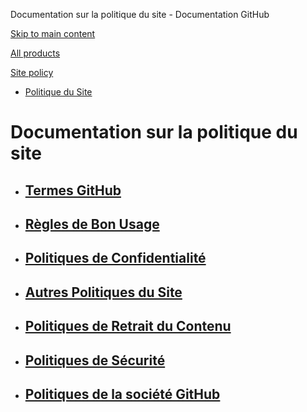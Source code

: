 Documentation sur la politique du site - Documentation GitHub

[Skip to main content](#main-content)

[All products](/fr)

[Site policy](/site-policy)

* [Politique du Site](/fr/site-policy)

Documentation sur la politique du site
==========

* [Termes GitHub](/fr/site-policy/github-terms)
  ----------

* [Règles de Bon Usage](/fr/site-policy/acceptable-use-policies)
  ----------

* [Politiques de Confidentialité](/fr/site-policy/privacy-policies)
  ----------

* [Autres Politiques du Site](/fr/site-policy/other-site-policies)
  ----------

* [Politiques de Retrait du Contenu](/fr/site-policy/content-removal-policies)
  ----------

* [Politiques de Sécurité](/fr/site-policy/security-policies)
  ----------

* [Politiques de la société GitHub](/fr/site-policy/github-company-policies)
  ----------
